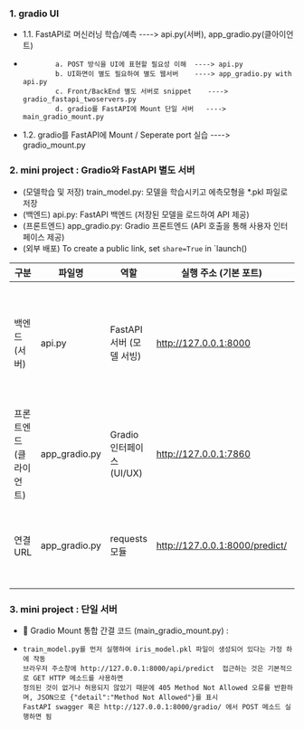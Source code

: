 ### 1. gradio UI
- 1.1. FastAPI로 머신러닝 학습/예측 ----> api.py(서버), app_gradio.py(클아이언트)
-             a. POST 방식을 UI에 표현할 필요성 이해  ----> api.py
              b. UI화면이 별도 필요하여 별도 웹서버    ----> app_gradio.py with api.py
              c. Front/BackEnd 별도 서버로 snippet    ----> gradio_fastapi_twoservers.py
              d. gradio를 FastAPI에 Mount 단일 서버   ----> main_gradio_mount.py
- 1.2. gradio를 FastAPI에 Mount / Seperate port 실습 ----> gradio_mount.py



### 2. mini project : Gradio와 FastAPI 별도 서버
- (모델학습 및 저장) train_model.py: 모델을 학습시키고 에측모형을 *.pkl 파일로 저장
- (백엔드) api.py: FastAPI 백엔드 (저장된 모델을 로드하여 API 제공)
- (프론트엔드) app_gradio.py: Gradio 프론트엔드 (API 호출을 통해 사용자 인터페이스 제공)
- (외부 배포) To create a public link, set `share=True` in `launch()

| 구분              | 파일명          | 역할                           | 실행 주소 (기본 포트)      | 핵심 엔드포인트 / 함수       | 설명                                                                 |
|-------------------|----------------|--------------------------------|----------------------------|-------------------------------|----------------------------------------------------------------------|
| 백엔드 (서버)     | api.py         | FastAPI 서버 (모델 서빙)       | http://127.0.0.1:8000      | POST /predict/                | - 저장된 붓꽃 예측 모델(iris_model.pkl) 로드<br>- 입력 특성(sl, sw, pl, pw) 처리<br>- 예측 결과를 JSON 형태로 반환 |
| 프론트엔드 (클라이언트) | app_gradio.py   | Gradio 인터페이스 (UI/UX)      | http://127.0.0.1:7860      | predict_species()              | - 사용자에게 슬라이더 입력 제공<br>- FastAPI 서버(/predict) 호출<br>- 예측 결과를 UI에 표시 |
| 연결 URL          | app_gradio.py   | requests 모듈                  | http://127.0.0.1:8000/predict/ | requests.post(FASTAPI_URL, ...) | - Gradio 클라이언트가 FastAPI 서버에 데이터 전송<br>- API 호출을 통해 예측 요청 수행 |

### 3. mini project  : 단일 서버
- 🚀 Gradio Mount 통합 간결 코드 (main_gradio_mount.py) :
-     train_model.py를 먼저 실행하여 iris_model.pkl 파일이 생성되어 있다는 가정 하에 작동
      브라우저 주소창에 http://127.0.0.1:8000/api/predict  접근하는 것은 기본적으로 GET HTTP 메소드를 사용하면
      정의된 것이 없거나 허용되지 않았기 때문에 405 Method Not Allowed 오류를 반환하며, JSON으로 {"detail":"Method Not Allowed"}를 표시
      FastAPI swagger 혹은 http://127.0.0.1:8000/gradio/ 에서 POST 메소드 실행하면 됨
